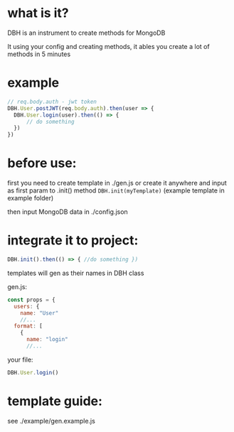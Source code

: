 # what is it?
DBH is an instrument to create methods for MongoDB

It using your config and creating methods, it ables you create a lot of methods in 5 minutes

# example
```js
// req.body.auth - jwt token
DBH.User.postJWT(req.body.auth).then(user => {
  DBH.User.login(user).then(() => {
      // do something
  })
})
```

# before use:

first you need to create template in ./gen.js or create it anywhere and input as first param to .init() method `DBH.init(myTemplate)` (example template in example folder)

then input MongoDB data in ./config.json

# integrate it to project:

```js
DBH.init().then(() => { //do something })
```

templates will gen as their names in DBH class

gen.js:
```js
const props = {
  users: {
    name: "User"
    //...
  format: [
    {
      name: "login"
      //...
```
your file:
```js
DBH.User.login()
```

# template guide:
see ./example/gen.example.js
